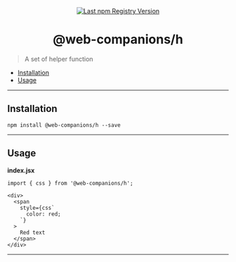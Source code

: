 <div align="center">
  <a href="https://www.npmjs.com/package/@web-companions/h">
    <img src="https://img.shields.io/npm/v/@web-companions/h.svg?maxAge=86400" alt="Last npm Registry Version">
  </a>
</div>

<h1 align="center">@web-companions/h</h1>

> A set of helper function

- [Installation](#installation)
- [Usage](#usage)

---

## Installation

```
npm install @web-companions/h --save
```

---

## Usage

**index.jsx**

```tsx
import { css } from '@web-companions/h';

<div>
  <span
    style={css`
      color: red;
    `}
  >
    Red text
  </span>
</div>
```

---
